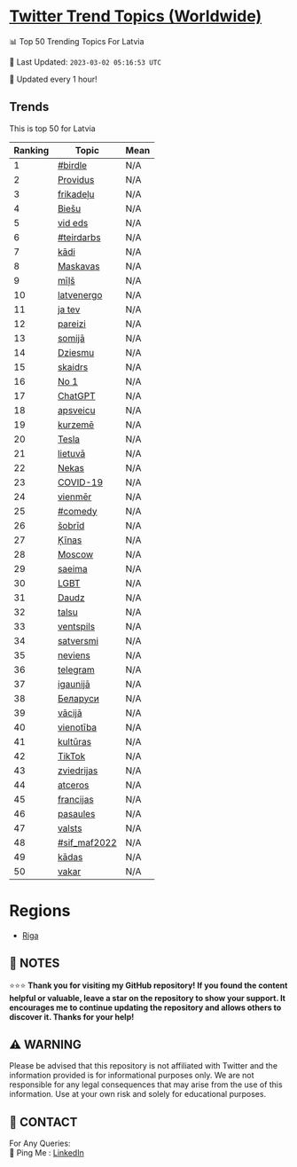 [Twitter Trend Topics (Worldwide)](https://github.com/ErcinDedeoglu/Twitter-Trend-Topics)
==========


📊 Top 50 Trending Topics For Latvia

📆 Last Updated: `2023-03-02 05:16:53 UTC`

🔧 Updated every 1 hour!


## Trends

This is top 50 for Latvia

| Ranking | Topic | Mean |
| ------- | ------------ | ------------ |
| 1 | [#birdle](http://twitter.com/search?q=%23birdle) | N/A |
| 2 | [Providus](http://twitter.com/search?q=Providus) | N/A |
| 3 | [frikadeļu](http://twitter.com/search?q=frikade%c4%bcu) | N/A |
| 4 | [Biešu](http://twitter.com/search?q=Bie%c5%a1u) | N/A |
| 5 | [vid eds](http://twitter.com/search?q=vid+eds) | N/A |
| 6 | [#teirdarbs](http://twitter.com/search?q=%23teirdarbs) | N/A |
| 7 | [kādi](http://twitter.com/search?q=k%c4%81di) | N/A |
| 8 | [Maskavas](http://twitter.com/search?q=Maskavas) | N/A |
| 9 | [mīļš](http://twitter.com/search?q=m%c4%ab%c4%bc%c5%a1) | N/A |
| 10 | [latvenergo](http://twitter.com/search?q=latvenergo) | N/A |
| 11 | [ja tev](http://twitter.com/search?q=ja+tev) | N/A |
| 12 | [pareizi](http://twitter.com/search?q=pareizi) | N/A |
| 13 | [somijā](http://twitter.com/search?q=somij%c4%81) | N/A |
| 14 | [Dziesmu](http://twitter.com/search?q=Dziesmu) | N/A |
| 15 | [skaidrs](http://twitter.com/search?q=skaidrs) | N/A |
| 16 | [No 1](http://twitter.com/search?q=No+1) | N/A |
| 17 | [ChatGPT](http://twitter.com/search?q=ChatGPT) | N/A |
| 18 | [apsveicu](http://twitter.com/search?q=apsveicu) | N/A |
| 19 | [kurzemē](http://twitter.com/search?q=kurzem%c4%93) | N/A |
| 20 | [Tesla](http://twitter.com/search?q=Tesla) | N/A |
| 21 | [lietuvā](http://twitter.com/search?q=lietuv%c4%81) | N/A |
| 22 | [Nekas](http://twitter.com/search?q=Nekas) | N/A |
| 23 | [COVID-19](http://twitter.com/search?q=COVID-19) | N/A |
| 24 | [vienmēr](http://twitter.com/search?q=vienm%c4%93r) | N/A |
| 25 | [#comedy](http://twitter.com/search?q=%23comedy) | N/A |
| 26 | [šobrīd](http://twitter.com/search?q=%c5%a1obr%c4%abd) | N/A |
| 27 | [Ķīnas](http://twitter.com/search?q=%c4%b6%c4%abnas) | N/A |
| 28 | [Moscow](http://twitter.com/search?q=Moscow) | N/A |
| 29 | [saeima](http://twitter.com/search?q=saeima) | N/A |
| 30 | [LGBT](http://twitter.com/search?q=LGBT) | N/A |
| 31 | [Daudz](http://twitter.com/search?q=Daudz) | N/A |
| 32 | [talsu](http://twitter.com/search?q=talsu) | N/A |
| 33 | [ventspils](http://twitter.com/search?q=ventspils) | N/A |
| 34 | [satversmi](http://twitter.com/search?q=satversmi) | N/A |
| 35 | [neviens](http://twitter.com/search?q=neviens) | N/A |
| 36 | [telegram](http://twitter.com/search?q=telegram) | N/A |
| 37 | [igaunijā](http://twitter.com/search?q=igaunij%c4%81) | N/A |
| 38 | [Беларуси](http://twitter.com/search?q=%d0%91%d0%b5%d0%bb%d0%b0%d1%80%d1%83%d1%81%d0%b8) | N/A |
| 39 | [vācijā](http://twitter.com/search?q=v%c4%81cij%c4%81) | N/A |
| 40 | [vienotība](http://twitter.com/search?q=vienot%c4%abba) | N/A |
| 41 | [kultūras](http://twitter.com/search?q=kult%c5%abras) | N/A |
| 42 | [TikTok](http://twitter.com/search?q=TikTok) | N/A |
| 43 | [zviedrijas](http://twitter.com/search?q=zviedrijas) | N/A |
| 44 | [atceros](http://twitter.com/search?q=atceros) | N/A |
| 45 | [francijas](http://twitter.com/search?q=francijas) | N/A |
| 46 | [pasaules](http://twitter.com/search?q=pasaules) | N/A |
| 47 | [valsts](http://twitter.com/search?q=valsts) | N/A |
| 48 | [#sif_maf2022](http://twitter.com/search?q=%23sif_maf2022) | N/A |
| 49 | [kādas](http://twitter.com/search?q=k%c4%81das) | N/A |
| 50 | [vakar](http://twitter.com/search?q=vakar) | N/A |



# Regions

* [Riga](</Latvia/Riga.md>)



## 📝 NOTES

⭐⭐⭐ **Thank you for visiting my GitHub repository! If you found the content helpful or valuable, leave a star on the repository to show your support. It encourages me to continue updating the repository and allows others to discover it. Thanks for your help!**


## ⚠️ WARNING

Please be advised that this repository is not affiliated with Twitter and the information provided is for informational purposes only. We are not responsible for any legal consequences that may arise from the use of this information. Use at your own risk and solely for educational purposes.


## 📨 CONTACT

 For Any Queries:  
            🏓 Ping Me : [LinkedIn](https://www.linkedin.com/in/ercindedeoglu/)
